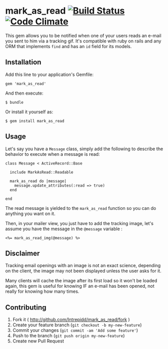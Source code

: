 # mark_as_read [![Build Status](https://travis-ci.org/Intrepidd/mark_as_read.png?branch=master)](https://travis-ci.org/Intrepidd/mark_as_read) [![Code Climate](https://codeclimate.com/github/Intrepidd/mark_as_read.png)](https://codeclimate.com/github/Intrepidd/mark_as_read)

This gem allows you to be notified when one of your users reads an e-mail you sent to him via a tracking gif.
It's compatible with ruby on rails and any ORM that implements ``find`` and has an ``id`` field for its models.

## Installation

Add this line to your application's Gemfile:

    gem 'mark_as_read'

And then execute:

    $ bundle

Or install it yourself as:

    $ gem install mark_as_read

## Usage

Let's say you have a ``Message`` class, simply add the following to describe the behavior to execute when a message is read:

    class Message < ActiveRecord::Base

      include MarkAsRead::Readable

      mark_as_read do |message|
        message.update_attributes(:read => true)
      end

    end

The read message is yielded to the ``mark_as_read`` function so you can do anything you want on it.


Then, in your mailer view, you just have to add the tracking image, let's assume you have the message in the ``@message`` variable :

    <%= mark_as_read_img(@message) %>
    
## Disclaimer

Tracking email openings with an image is not an exact science, depending on the client, the image may not been displayed unless the user asks for it.

Many clients will cache the image after its first load so it won't be loaded again, this gem is useful for knowing IF an e-mail has been opened, not really for knowing how many times.


## Contributing

1. Fork it ( http://github.com/Intrepidd/mark_as_read/fork )
2. Create your feature branch (`git checkout -b my-new-feature`)
3. Commit your changes (`git commit -am 'Add some feature'`)
4. Push to the branch (`git push origin my-new-feature`)
5. Create new Pull Request
